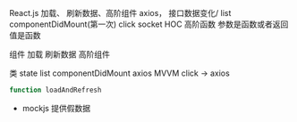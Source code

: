 React.js 加载、 刷新数据、高阶组件
    axios， 接口数据变化/ list componentDidMount(第一次)
    click socket
    HOC 高阶函数 参数是函数或者返回值是函数

组件  加载 刷新数据   高阶组件

类  state  list 
componentDidMount  axios  MVVM
click -> axios

```js
function loadAndRefresh


```
-   mockjs  提供假数据